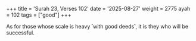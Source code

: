 +++
title = 'Surah 23, Verses 102'
date = '2025-08-27'
weight = 2775
ayah = 102
tags = ["good"]
+++

As for those whose scale is heavy ˹with good deeds˺, it is they who will be successful.